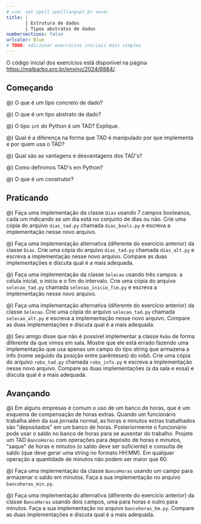 ```yaml
---
# vim: set spell spelllang=pt_br sw=4:
title: |
       | Estrutura de dados
       | Tipos abstratos de dados
numbersections: false
urlcolor: Blue
# TODO: adicionar exercícios iniciais mais simples
---
```


O código inicial dos exercícios está disponível na página <https://malbarbo.pro.br/ensino/2024/6884/>.

## Começando

@) O que é um tipo concreto de dado?

@) O que é um tipo abstrato de dado?

@) O tipo `int` do Python é um TAD? Explique.

@) Qual é a diferença na forma que TAD é manipulado por que implementa e por quem usa o TAD?

@) Qual são as vantagens e desvantagens dos TAD's?

@) Como definimos TAD's em Python?

@) O que é um construtor?


## Praticando

@) Faça uma implementação da classe `Dias` usando 7 campos booleanos, cada um indicando se um dia está no conjunto de dias ou não. Crie uma cópia do arquivo `dias_tad.py` chamada `dias_bools.py` e escreva a implementação nesse novo arquivo.

@) Faça uma implementação alternativa (diferente do exercício anterior) da classe `Dias`. Crie uma cópia do arquivo `dias_tad.py` chamada `dias_alt.py` e escreva a implementação nesse novo arquivo. Compare as duas implementações e discuta qual é a mais adequada.

@) Faça uma implementação da classe `Selecao` usando três campos: a célula inicial, o início e o fim do intervalo. Crie uma cópia do arquivo `selecao_tad.py` chamada `selecao_inicio_fim.py` e escreva a implementação nesse novo arquivo.

@) Faça uma implementação alternativa (diferente do exercício anterior) da classe `Selecao`. Crie uma cópia do arquivo `selecao_tad.py` chamada `selecao_alt.py` e escreva a implementação nesse novo arquivo. Compare as duas implementações e discuta qual é a mais adequada.

@) Seu amigo disse que não é possível implementar a classe `Robo` de forma diferente da que vimos em sala. Mostre que ele está errado fazendo uma implementação que usa apenas um campo do tipo string que armazena a info (nome seguido da posição entre parênteses) do robô. Crie uma cópia do arquivo `robo_tad.py` chamada `robo_info.py` e escreva a implementação nesse novo arquivo. Compare as duas implementações (a da sala e essa) e discuta qual é a mais adequada.


## Avançando

@) Em alguns empresas é comum o uso de um banco de horas, que é um esquema de compensação de horas extras. Quando um funcionário trabalha além da sua jornada normal, as horas e minutos extras trabalhados são "depositados" em um banco de horas. Posteriormente o funcionário pode usar o saldo no banco de horas para se ausentar do trabalho. Projete um TAD `BancoHoras` com operações para depósito de horas e minutos, "saque" de horas e minutos (o saldo deve ser suficiente) e consulta de saldo (que deve gerar uma string no formato HH:MM). Em qualquer operação a quantidade de minutos não podem ser maior que 60.

@) Faça uma implementação da classe `BancoHoras` usando um campo para armazenar o saldo em minutos. Faça a sua implementação no arquivo `bancohoras_min.py`.

@) Faça uma implementação alternativa (diferente do exercício anterior) da classe `BancoHoras` usando dois campos, uma para horas e outro para minutos. Faça a sua implementação no arquivo `bancohoras_hm.py`. Compare as duas implementações e discuta qual é a mais adequada.
